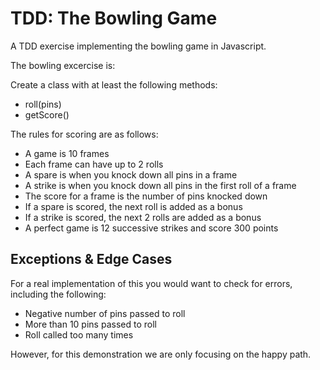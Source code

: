# TDD: The Bowling Game

A TDD exercise implementing the bowling game in Javascript.

The bowling excercise is:

Create a class with at least the following methods:

- roll(pins)
- getScore()

The rules for scoring are as follows:

- A game is 10 frames
- Each frame can have up to 2 rolls
- A spare is when you knock down all pins in a frame
- A strike is when you knock down all pins in the first roll of a
  frame
- The score for a frame is the number of pins knocked down
- If a spare is scored, the next roll is added as a bonus
- If a strike is scored, the next 2 rolls are added as a bonus
- A perfect game is 12 successive strikes and score 300 points  

## Exceptions & Edge Cases
For a real implementation of this you would want to check for errors, including the following:

- Negative number of pins passed to roll
- More than 10 pins passed to roll
- Roll called too many times

However, for this demonstration we are only focusing on the happy path.
